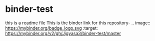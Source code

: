 # binder-test
this is a readme file
This is the binder link for this repository- .. image:: https://mybinder.org/badge_logo.svg
 :target: https://mybinder.org/v2/gh/Jigyasa3/binder-test/master
